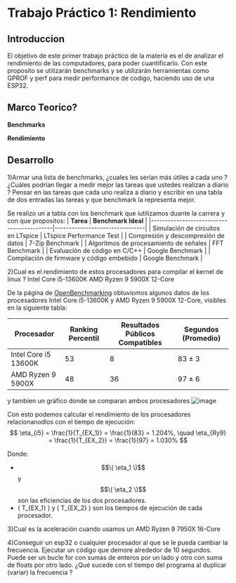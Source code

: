 # Trabajo Práctico 1: Rendimiento 
## Introduccion 
El objetivo de este primer trabajo práctico de la materia es el de analizar el rendimiento de las computadores, para poder cuantificarlo. Con este proposito se utilizarán benchmarks y se utilizarán herramientas como GPROF y perf para medir performance de codigo, haciendo uso de una ESP32.


## Marco Teorico?
**Benchmarks**

**Rendimiento**


## Desarrollo 


1)Armar una lista de benchmarks, ¿cuales les serían más útiles a cada uno ? ¿Cuáles podrían llegar a medir mejor las tareas que ustedes realizan a diario ?
Pensar en las tareas que cada uno realiza a diario y escribir en una tabla de dos entradas las tareas y que benchmark la representa mejor.

Se realizo un a tabla con los benchmark que iutilizamos duante la carrera y con que propositos:
| **Tarea**                                 | **Benchmark Ideal**            |
|-------------------------------------------|--------------------------------|
| Simulación de circuitos en LTspice        | LTspice Performance Test       |
| Compresión y descompresión de datos       | 7-Zip Benchmark                |
| Algoritmos de procesamiento de señales    | FFT Benchmark                  |
| Evaluación de código en C/C++             | Google Benchmark               |
| Compilación de firmware y código embebido | Google Benchmark               |

2)Cual es el rendimiento de estos procesadores para compilar el kernel de linux ?
	Intel Core i5-13600K
	AMD Ryzen 9 5900X 12-Core

 De la página de [OpenBenchmarking](https://openbenchmarking.org/test/pts/build-linux-kernel-1.15.0) obtuviomos algunos datos de los procesadores Intel Core i5-13600K y AMD Ryzen 9 5900X 12-Core, visibles en la siguiente tabla: 
 
| **Procesador**            | **Ranking Percentil** | **Resultados Públicos Compatibles** | **Segundos (Promedio)** |
|---------------------------|-----------------------|----------------------------------|----------------------------|
| Intel Core i5 13600K      | 53                    | 8                                | 83 ± 3                     |
| AMD Ryzen 9 5900X         | 48                    | 36                               | 97 ± 6                     |

y tambien un gráfico donde se comparan ambos procesadores 
![image](https://github.com/user-attachments/assets/b9d83e25-9e8e-444b-9a6f-c74fe487144f)

Con esto podemos calcular el rendimiento de los procesadores relacionanodlos con el tiempo de ejecución:
$$
\eta_{i5} = \frac{1}{T_{EX_1}} = \frac{1}{83} = 1.204%,
\quad
\eta_{Ry9} = \frac{1}{T_{EX_2}} = \frac{1}{97} = 1.030%
$$

Donde:
- $$\( \eta_1 \)$$ y $$\( \eta_2 \)$$ son las eficiencias de los dos procesadores. 
- \( T_{EX_1} \) y \( T_{EX_2} \) son los tiempos de ejecución de cada procesador.


3)Cual es la aceleración cuando usamos un AMD Ryzen 9 7950X 16-Core

4)Conseguir un esp32 o cualquier procesador al que se le pueda cambiar la frecuencia.
Ejecutar un código que demore alrededor de 10 segundos. Puede ser un bucle for con sumas de enteros por un lado y otro con suma de floats por otro lado.
¿Qué sucede con el tiempo del programa al duplicar (variar) la frecuencia ? 

